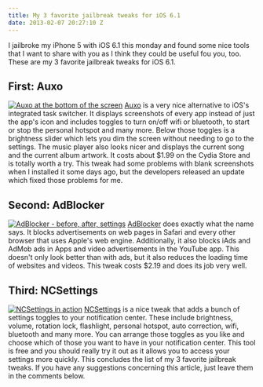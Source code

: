 ```yaml
---
title: My 3 favorite jailbreak tweaks for iOS 6.1
date: 2013-02-07 20:27:10 Z
---
```


I jailbroke my iPhone 5 with iOS 6.1 this monday and found some nice tools that I want to share with you as I think they could be useful fou you, too. These are my 3 favorite jailbreak tweaks for iOS 6.1.

## First: Auxo

[![Auxo at the bottom of the screen](https://leolabs.imgix.net/assets/2013/02/tweak-auxo.jpg?max-w=700?max-w=700)](/assets/2013/02/tweak-auxo.jpg) [Auxo](http://cydia.saurik.com/package/org.thebigboss.auxo "Auxo on the Cydia Store") is a very nice alternative to iOS's integrated task switcher. It displays screenshots of every app instead of just the app's icon and includes toggles to turn on/off wifi or bluetooth, to start or stop the personal hotspot and many more. Below those toggles is a brightness slider which lets you dim the screen without needing to go to the settings. The music player also looks nicer and displays the current song and the current album artwork. It costs about $1.99 on the Cydia Store and is totally worth a try. This tweak had some problems with blank screenshots when I installed it some days ago, but the developers released an update which fixed those problems for me.

## Second: AdBlocker

[![AdBlocker - before, after, settings](https://leolabs.imgix.net/assets/2013/02/tweak-adblock.jpg?max-w=700?max-w=700)](/assets/2013/02/tweak-adblock.jpg) [AdBlocker](http://cydia.saurik.com/package/com.yllier.blocker "AdBlocker on the Cydia Store") does exactly what the name says. It blocks advertisements on web pages in Safari and every other browser that uses Apple's web engine. Additionally, it also blocks iAds and AdMob ads in Apps and video advertisements in the YouTube app. This doesn't only look better than with ads, but it also reduces the loading time of websites and videos. This tweak costs $2.19 and does its job very well.

## Third: NCSettings

[![NCSettings in action](https://leolabs.imgix.net/assets/2013/02/tweak-ncsettings.jpg?max-w=700?max-w=700)](/assets/2013/02/tweak-ncsettings.jpg) [NCSettings](http://cydia.saurik.com/package/com.jamied360.ncsettings "NCSettings in the Cydia Store") is a nice tweak that adds a bunch of settings toggles to your notification center. These include brightness, volume, rotation lock, flashlight, personal hotspot, auto correction, wifi, bluetooth and many more. You can arrange those toggles as you like and choose which of those you want to have in your notification center. This tool is free and you should really try it out as it allows you to access your settings more quickly. This concludes the list of my 3 favorite jailbreak tweaks. If you have any suggestions concerning this article, just leave them in the comments below.